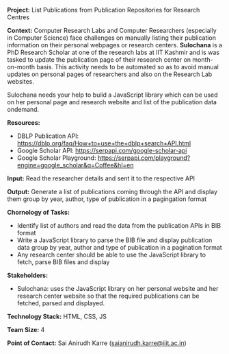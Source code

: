 **Project:** List Publications from Publication Repositories for Research Centres

**Context:** Computer Research Labs and Computer Researchers (especially in Computer Science) face challenges on manually listing their publication information on their personal webpages or research centers. **Sulochana** is a PhD Research Scholar at one of the research labs at IIT Kashmir and is was tasked to update the publication page of their research center on month-on-month basis. This activity needs to be automated so as to avoid manual updates on personal pages of researchers and also on the Research Lab websites.

Sulochana needs your help to build a JavaScript library which can be used on her personal page and research website and list of the publication data ondemand.

**Resources:** 
* DBLP Publication API: https://dblp.org/faq/How+to+use+the+dblp+search+API.html
* Google Scholar API: https://serpapi.com/google-scholar-api
* Google Scholar Playground: https://serpapi.com/playground?engine=google_scholar&q=Coffee&hl=en

**Input:** Read the researcher details and sent it to the respective API

**Output:** Generate a list of publications coming through the API and display them group by year, author, type of publication in a pagingation format

**Chornology of Tasks:**
* Identify list of authors and read the data from the publication APIs in BIB format
* Write a JavaScript library to parse the BIB file and display publication data group by year, author and type of publication in a pagination format
* Any research center should be able to use the JavaScript library to fetch, parse BIB files and display

**Stakeholders:**
* Sulochana: uses the JavaScript library on her personal website and her research center website so that the required publications can be fetched, parsed and displayed.

**Technology Stack:**  HTML, CSS, JS

**Team Size:** 4 

**Point of Contact:** Sai Anirudh Karre (saianirudh.karre@iiit.ac.in)
